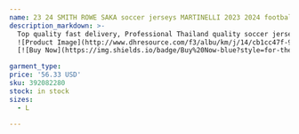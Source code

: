 ```yaml
---
name: 23 24 SMITH ROWE SAKA soccer jerseys MARTINELLI 2023 2024 football shirt ODEGAARD Nketiah G.JESUS ZINCHENKO SALIBA RICE HAVERTZ J.TIMBER Men Kids kit
description_markdown: >-
  Top quality fast delivery, Professional Thailand quality soccer jersey supplier in China. we have stocks jersey for many teams national and club, we offer reasonable price, top quality, quick ship and service, competitive price ! more discount for more orders ! quality first ! client first ! Washing:i suggest wash by hands if jersey have name number. Custom name number : please leave a message in your order with name number ..syi
  ![Product Image](http://www.dhresource.com/f3/albu/km/j/14/cb1cc47f-94a3-4929-bcd0-73ae40c873af.jpg)
  [![Buy Now](https://img.shields.io/badge/Buy%20Now-blue?style=for-the-badge&logo=none)](https://www.dpbolvw.net/click-100820740-14451685?url=http%3A%2F%2Fwww.dhgate.com%2Fproduct%2F2016-euro-cup-soccer-jersey-kits-frances%2F392082280.html)

garment_type:
price: '56.33 USD'
sku: 392082280
stock: in stock
sizes:
  - L

---
```

